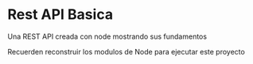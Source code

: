 # Rest API Basica

Una REST API creada con node mostrando sus fundamentos

Recuerden reconstruir los modulos de Node para ejecutar este proyecto